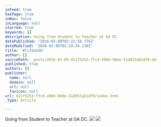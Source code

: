 ```yaml
---
inFeed: true
hasPage: true
inNav: false
inLanguage: null
starred: true
keywords: []
description: Going from Student to Teacher at GA DC.
datePublished: '2016-03-09T02:22:58.776Z'
dateModified: '2016-03-09T02:19:34.138Z'
title: '#lifeatGA'
author: []
sourcePath: _posts/2016-03-05-d21f5253-ffcd-496b-9b6e-51d953ab1df9.md
published: true
authors: []
publisher:
  name: null
  domain: null
  url: null
  favicon: null
url: d21f5253-ffcd-496b-9b6e-51d953ab1df9/index.html
_type: Article

---
```

Going from Student to Teacher at GA DC.
![](https://the-grid-user-content.s3-us-west-2.amazonaws.com/b842ffd3-85e9-42bc-8c5c-7d0e1573428b.jpg)
![](https://the-grid-user-content.s3-us-west-2.amazonaws.com/2d80ec12-67e6-49cf-850c-7da61a678919.jpg)